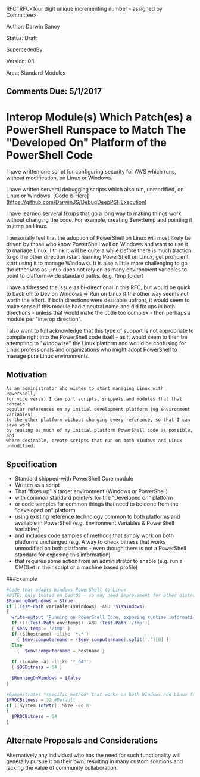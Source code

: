 
RFC: RFC<four digit unique incrementing number - assigned by Committee>

Author: Darwin Sanoy

Status: Draft

SupercededBy:

Version: 0.1

Area: Standard Modules

Comments Due: 5/1/2017
---

# Interop Module(s) Which Patch(es) a PowerShell Runspace to Match The "Developed On" Platform of the PowerShell Code

I have written one script for configuring security for AWS which runs, without modification, on Linux or Windows.

I have written serveral debugging scripts which also run, unmodified, on Linux or Windows.  [Code is Here] (https://github.com/DarwinJS/DebugDeepPSHExecution)

I have learned serveral fixups that go a long way to making things work without changing the code.  For example, creating $env:temp and pointing it to /tmp on Linux.

I personally feel that the adoption of PowerShell on Linux will most likely be 
driven by those who know PowerShell well on Windows and want to use it to manage Linux.  I think it will be quite a while before there is much traction to
go the other direction (start learning PowerShell on Linux, get proficient, start using it to manage Windows).  It is also a little more challenging to go the other
was as Linux does not rely on as many environment variables to point to platform-wide standard paths.  (e.g. /tmp folder)  


I have addressed the issue as bi-directional in this RFC, but would be quick to back off to Dev on Windows => Run on Linux if the other way seems not worth the effort.
If both directions were desirable upfront, it would seem to make sense if this module had a neutral name and did fix ups in both directions - 
unless that would make the code too complex - then perhaps a module per "interop direction".

I also want to full acknowledge that this type of support is not appropriate to compile right into the PowerShell code itself - as it would seem to then be attempting 
to "windowize" the Linux platform and would be confusing for Linux professionals and organizations who might adopt PowerShell to manage pure Linux environments.

## Motivation

    As an administrator who wishes to start managing Linux with PowerShell,
    (or vice versa) I can port scripts, snippets and modules that that contain 
    popular references on my initial development platform (eg environment variables) 
    to the other platform without changing every reference, so that I can save work 
    by reusing as much of my initial platform PowerShell code as possible, and 
    where desirable, create scripts that run on both Windows and Linux unmodified.

## Specification

- Standard shipped-with PowerShell Core module
- Written as a script
- That "fixes up" a target environment (Windows or PowerShell)
- with common standard pointers for the "Developed on" platform
- or code samples for common things that need to be done from the "developed on" platform
- using existing reference technology common to both platforms and available in PowerShell (e.g. Environment Variables & PowerShell Variables)
- and includes code samples of methods that simply work on both platforms unchanged (e.g. A way to check bitness that works unmodified on both platforms - even though there is not a PowerShell standard for exposing this information)
- that requires some action from an administrator to enable (e.g. run a CMDLet in their script or a machine based profile)

###Example

~~~~PowerShell
#Code that adapts Windows PowerShell to Linux
#NOTE: Only tested on CentOS - so may need improvement for other distros
$RunningOnWindows = $true
If ((Test-Path variable:IsWindows) -AND !$IsWindows)
{
  write-output 'Running on PowerShell Core, exposing runtime information'
  If ((!(Test-Path env:temp)) -AND (Test-Path '/tmp'))
  { $env:temp = '/tmp' }
  If ($(hostname) -ilike '*.*')
    { $env:computername = ($env:computername).split('.')[0] }
  Else
    {  $env:computername = hostname }
  
  If ((uname -a) -ilike '*_64*')
  { $OSBitness = 64 }

  $RunningOnWindows = $false
}

#Demonstrates *specific method* that works on both Windows and Linux for Process Bitness
$PROCBitness = 32 #Default
If ([System.IntPtr]::Size -eq 8)
{
  $PROCBitness = 64
}
~~~~

## Alternate Proposals and Considerations

Alternatively any individual who has the need for such functionality will generally pursue it on their own, resulting in many custom solutions and lacking the value of community collaboration.